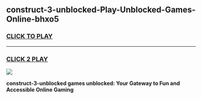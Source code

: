 
## construct-3-unblocked-Play-Unblocked-Games-Online-bhxo5
<h3>
<a href="https://premium76.site?title=construct-3-unblocked&ref=25A">CLICK TO PLAY</a></h3>
<hr>

<h3>
<a href="https://premium76.site?title=construct-3-unblocked&ref=25A">CLICK 2 PLAY</a>
  
</h3>

<a href="https://premium76.site?title=construct-3-unblocked&ref=25A"><img src="https://clearcache.store/games.png"></a>


**construct-3-unblocked games unblocked: Your Gateway to Fun and Accessible Online Gaming**

